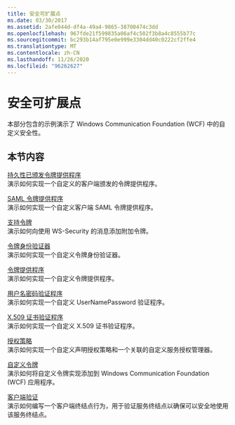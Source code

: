 ```yaml
---
title: 安全可扩展点
ms.date: 03/30/2017
ms.assetid: 2afe044d-df4a-49a4-9865-38700474c3dd
ms.openlocfilehash: 967fde21f599835a06af4c502f3b8a4c8555b77c
ms.sourcegitcommit: bc293b14af795e0e999e3304dd40c0222cf2ffe4
ms.translationtype: MT
ms.contentlocale: zh-CN
ms.lasthandoff: 11/26/2020
ms.locfileid: "96262627"
---
```

# <a name="security-extensibility"></a>安全可扩展点

本部分包含的示例演示了 Windows Communication Foundation (WCF) 中的自定义安全性。  
  
## <a name="in-this-section"></a>本节内容  

 [持久性已颁发令牌提供程序](durable-issued-token-provider.md)  
 演示如何实现一个自定义的客户端颁发的令牌提供程序。  
  
 [SAML 令牌提供程序](saml-token-provider.md)  
 演示如何实现一个自定义客户端 SAML 令牌提供程序。  
  
 [支持令牌](supporting-tokens.md)  
 演示如何向使用 WS-Security 的消息添加附加令牌。  
  
 [令牌身份验证器](token-authenticator.md)  
 演示如何实现一个自定义令牌身份验证器。  
  
 [令牌提供程序](token-provider.md)  
 演示如何实现一个自定义令牌提供程序。  
  
 [用户名密码验证程序](user-name-password-validator.md)  
 演示如何实现一个自定义 UserNamePassword 验证程序。  
  
 [X.509 证书验证程序](x-509-certificate-validator.md)  
 演示如何实现一个自定义 X.509 证书验证程序。  
  
 [授权策略](authorization-policy.md)  
 演示如何实现一个自定义声明授权策略和一个关联的自定义服务授权管理器。  
  
 [自定义令牌](custom-token.md)  
 演示如何将自定义令牌实现添加到 Windows Communication Foundation (WCF) 应用程序。  
  
 [客户端验证](client-validation.md)  
 演示如何编写一个客户端终结点行为，用于验证服务终结点以确保可以安全地使用该服务终结点。
